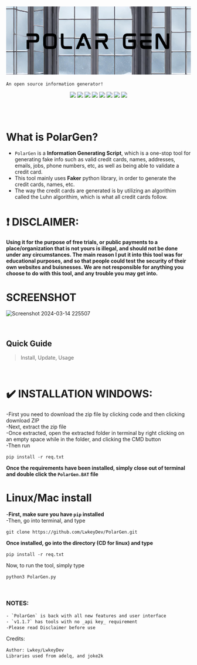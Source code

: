 <p align=center>
  <img src='images/PolarGen.png'>
</p>
  
```
An open source information generator!
```
<p align = "center">
  <img src = "https://img.shields.io/badge/Maintained%3F-Yes-green.svg">
  <img src = "https://img.shields.io/github/license/LwkeyDev/PolarGen">
  <img src = "https://img.shields.io/github/repo-size/LwkeyDev/PolarGen">
  <img src= "https://img.shields.io/github/languages/count/LwkeyDev/PolarGen">
  <img src = "https://visitor-badge.laobi.icu/badge?page_id=LwkeyDev.PolarGen">
  <img src="https://img.shields.io/badge/Disclaimer-This tool is for educational purposes only-red.svg?logo=hackaday">
  <img src="https://img.shields.io/badge/Python-3-blue.svg?style=flat&logo=python">
  <img src=
"https://img.shields.io/badge/Ethical_Hacking-green.svg">


</p>

<br>

<br>

# What is PolarGen?

- `PolarGen` is a __Information Generating Script__, which is a one-stop tool for generating fake info such as valid credit cards, names, addresses, emails, jobs, phone numbers, etc, as well as being able to validate a credit card.
- This tool mainly uses __Faker__ python library, in order to generate the credit cards, names, etc.
- The way the credit cards are generated is by utilizing an algorithim called the Luhn algorithim, which is what all credit cards follow.  

# :heavy_exclamation_mark: DISCLAIMER: 
**Using it for the purpose of free trials, or public payments to a place/organization that is not yours is illegal, and should not be done under any circumstances.  The main reason I put it into this tool was for educational purposes, and so that people could test the security of their own websites and buisnesses.  We are not responsible for anything you choose to do with this tool, and any trouble you may get into.**
<br>

#  SCREENSHOT
![Screenshot 2024-03-14 225507](https://github.com/LwkeyDev/PolarGen/assets/95990372/e1507e04-8529-4fa3-962e-a0955500bf65)

<br>


## Quick Guide

> Install, Update, Usage

<br>

# :heavy_check_mark: INSTALLATION WINDOWS:
-First you need to download the zip file by clicking code and then clicking download ZIP  
-Next, extract the zip file    
-Once extracted, open the extracted folder in terminal by right clicking on an empty space while in the folder, and clicking the CMD button  
-Then run

```
pip install -r req.txt
```
__Once the requirements have been installed, simply close out of terminal and double click the `PolarGen.BAT` file__  

# Linux/Mac install
-__First, make sure you have `pip` installed__  
-Then, go into terminal, and type
```
git clone https://github.com/LwkeyDev/PolarGen.git  
```
__Once installed, go into the directory (CD for linux) and type__
```
pip install -r req.txt
``` 
Now, to run the tool, simply type  

```
python3 PolarGen.py
```

<br>

### NOTES:

```
- `PolarGen` is back with all new features and user interface
- `v1.1.7` has tools with no _api key_ requirement
-Please read Disclaimer before use
```

</p>










Credits:
```
Author: Lwkey/LwkeyDev 
Libraries used from adelq, and joke2k
```
